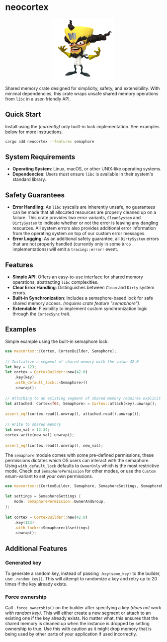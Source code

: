 # neocortex

<div align="center"><img src="img/dr_neo_cortex.png" width="200" height="200"></div>

Shared memory crate designed for simplicity, safety, and extensibility. With minimal dependencies, this crate wraps unsafe shared memory operations from `libc` in a user-friendly API.

## Quick Start
Install using the *(currently)* only built-in lock implementation. See examples below for more instructions.
```bash
cargo add neocortex --features semaphore
```

## System Requirements

- **Operating System**: Linux, macOS, or other UNIX-like operating systems.
- **Dependencies**: Users must ensure `libc` is available in their system's standard library.

## Safety Guarantees

- **Error Handling**: As `libc` syscalls are inherently unsafe, no guarantees can be made that all allocated resources are properly cleaned up on a failure. This crate provides two error variants, `CleanSystem` and `DirtySystem` to indicate whether or not the error is leaving any dangling resources. All system errors also provides additional error information from the operating system on top of our custom error messages.
- **Error Logging**: As an additional safety guarantee, all `DirtySystem` errors that are not properly handled (currently only in some `Drop` implementations) will emit a `tracing::error!` event.

## Features
- **Simple API**: Offers an easy-to-use interface for shared memory operations, abstracting `libc` complexities.
- **Clear Error Handling**: Distinguishes between `Clean` and `Dirty` system errors.
- **Built-in Synchronization**: Includes a semaphore-based lock for safe shared memory access. *(requires crate feature "semaphore")*.
- **Extendable**: Flexibility to implement custom synchronization logic through the `CortexSync` trait.


## Examples

Simple example using the built-in semaphore lock:

```rust
use neocortex::{Cortex, CortexBuilder, Semaphore};

// Initialize a segment of shared memory with the value 42.0
let key = 123;
let cortex = CortexBuilder::new(42.0)
    .key(key)
    .with_default_lock::<Semaphore>()
    .unwrap();

// Attaching to an existing segment of shared memory requires explicit type annotations
let attached: Cortex<f64, Semaphore> = Cortex::attach(key).unwrap();

assert_eq!(cortex.read().unwrap(), attached.read().unwrap());

// Write to shared memory
let new_val = 12.34;
cortex.write(new_val).unwrap();

assert_eq!(cortex.read().unwrap(), new_val);
```

The `semaphore` module comes with some pre-defined permissions, these permissions dictates which OS users can interact with the semaphore. Using `with_default_lock` defaults to `OwnerOnly` which is the most restrictive mode. Check out `SemaphorePermission` for other modes, or use the `Custom` enum-variant to set your own permissions.

```rust
use neocortex::{CortexBuilder, Semaphore, SemaphoreSettings, SemaphorePermission};

let settings = SemaphoreSettings {
    mode: SemaphorePermission::OwnerAndGroup,
};

let cortex = CortexBuilder::new(42.0)
    .key(123)
    .with_lock::<Semaphore>(&settings)
    .unwrap();
```

## Additional Features

### Generated key

To generate a random key, instead of passing `.key(some_key)` to the builder, use `.random_key()`. This will attempt to randomize a key and retry up to 20 times if the key already exists.


### Force ownership

Call `.force_ownership()` on the builder after specifying a key *(does not work with random key)*. This will either create a new segment or attach to an existing one if the key already exists. No matter what, this ensures that the shared memory is cleaned up when the instance is dropped by setting ownership to true. Use this with caution as it might drop memory that is being used by other parts of your application if used incorrectly.
